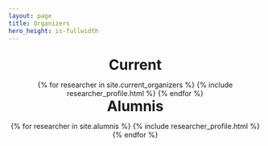 ```yaml
---
layout: page
title: Organizers
hero_height: is-fullwidth
---
```


<style>
.inner {
max-width: 75em;
margin: 0 auto;
}

section.special, article.special {
text-align: center;
}

section.special article, article.special article {
text-align: left;
}

section.wrapper, article.wrapper {
padding: 1em 0;
}

section.wrapper header, article.wrapper header {
margin-bottom: 1em;
}

section.wrapper header h2, article.wrapper header h2 {
font-size: 2.0em;
margin: 0 0 .5em 0;
}

section.wrapper header p, article.wrapper header p {
font-size: 1.5em;
}

section.wrapper article header, article.wrapper article header {
margin: 0;
}


@media screen and (max-width: 980px) {

section.wrapper, article.wrapper {
padding: 1em 0;
}

}

@media screen and (max-width: 736px) {

section.wrapper header, article.wrapper header {
margin-bottom: 2em;
}

section.wrapper header h2, article.wrapper header h2 {
font-size: 2em;
}

}

@media screen and (max-width: 480px) {

section.wrapper, article.wrapper {
text-align: center;
}

section.wrapper article, article.wrapper article {
text-align: left;
}

}

/* Flex */

.flex {
display: -ms-flexbox;
-ms-flex-wrap: wrap;
-ms-flex-pack: justify;
display: -moz-flex;
display: -webkit-flex;
display: -ms-flex;
display: flex;
-moz-flex-wrap: wrap;
-webkit-flex-wrap: wrap;
-ms-flex-wrap: wrap;
flex-wrap: wrap;
-moz-justify-content: space-between;
-webkit-justify-content: space-between;
-ms-justify-content: space-between;
justify-content: space-between;
}

.flex.flex-2 article {
width: 47%;
}

.flex.flex-3 article {
position: relative;
width: 28%;
}

.flex.flex-3 article:before {
content: '';
position: absolute;
width: 100%;
height: 100%;
right: -2em;
top: 0;
pointer-events: none;
}

.flex.flex-3 article:last-child:before {
border: none;
}

.flex.flex-4 .box {
width: 21%;
}

@media screen and (max-width: 980px) {

.flex.flex-2 article {
width: 100%;
margin-bottom: 3em;
}

.flex.flex-2 article:last-child {
margin-bottom: 0;
}

.flex.flex-3 {
-moz-flex-direction: column;
-webkit-flex-direction: column;
-ms-flex-direction: column;
flex-direction: column;
}

.flex.flex-3 article {
width: 100%;
padding-bottom: 2.5em;
margin-bottom: 3em;
}

.flex.flex-3 article:last-child {
border: none;
padding-bottom: 0;
margin: 0 0 1em 0;
}

.flex.flex-3 article:before {
display: none;
}

.flex.flex-4 .box {
width: 47%;
}

}

@media screen and (max-width: 480px) {

.flex.flex-4 .box {
width: 100%;
}

}

/* Box */

.box {
margin-bottom: 2em;
padding: 1.5em;
/* remove shadow */
box-shadow: none;
}

.box > :last-child,
.box > :last-child > :last-child,
.box > :last-child > :last-child > :last-child {
margin-bottom: 0;
}

.box.alt {
border: 0;
border-radius: 0;
padding: 0;
}

.box.person {
padding: 3em 1.5em;
}

.box.person h3 {
margin: 0;
}

.box.person .image {
margin-bottom: 1em;
}

.box.person .image img {
max-width: 100%;
}

/* Image */

.image {
border-radius: 0;
border: 0;
display: inline-block;
position: relative;
}

.image img {
border-radius: 0;
display: block;
}

.image.left, .image.right {
max-width: 40%;
}

.image.left img, .image.right img {
width: 100%;
}

.image.round img {
border-radius: 100%;
}

.image.left {
float: left;
padding: 0 1.5em 1em 0;
top: 0.25em;
}

.image.right {
float: right;
padding: 0 0 1em 1.5em;
top: 0.25em;
}

.image.fit {
display: block;
margin: 0 0 2em 0;
width: 100%;
}

.image.fit img {
width: 100%;
}

.image.main {
display: block;
margin: 0 0 3em 0;
width: 100%;
}

.image.main img {
width: 100%;
}
</style>

<!-- Organizers page module-->

<section id="two" class="wrapper special">
  <div class="inner">
    <header>
    <h2 id="current">Current</h2>
    </header>
    <div class="flex flex-4">
      {% for researcher in site.current_organizers %}
        {% include researcher_profile.html %}
      {% endfor %}
    </div>
    <header>
      <h2 id="alumnis">Alumnis</h2>
    </header>
    <div class="flex flex-4">
      {% for researcher in site.alumnis %}
        {% include researcher_profile.html %}
      {% endfor %}
    </div>
  </div>
</section>
